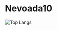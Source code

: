 # Nevoada10
![Top Langs](https://github-readme-stats.vercel.app/api/top-langs/?username=myusername&theme=tokyonight)
